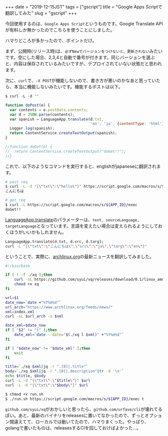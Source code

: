 +++
date = "2019-12-15JST"
tags = ["gscript"]
title = "Google Apps Scriptで翻訳してみた"
slug = "gscript"
+++

今回使用するのは、`Google Apps Script`というものです。Google Translate APIが有料しか無かったのでこちらを使うことにしました。

ハマりどころが多かったので、ポイントだけ。

まず、公開時(リリース時)は、`必ずNewでバージョンをつけないと、更新されない`みたいです。空にした場合、2,3,4と自動で番号が付きます。同じバージョンを選ぶと、内容は保存されているみたいですが、デプロイされていない状態だと思われます。

次に、`curl`で、`-X POST`が機能しないので、書き方が悪いのかなあと思っていたら、本当に機能しないみたいです。機能するポストは以下。

```js
$ curl -L -d ""
```


```js:main.js
function doPost(e) {
  var contents = e.postData.contents;
  var d = JSON.parse(contents);
  var spanish = LanguageApp.translate(d.txt,
                                      'en', 'ja', {contentType: 'html'});
  Logger.log(spanish);
  return ContentService.createTextOutput(spanish);
}

//function doGet(e) {
//  return ContentService.createTextOutput("doGet!!");
//}
```

これで、以下のようなコマンドを実行すると、englishがjapaneseに翻訳されます。

```sh
# post req
$ curl -L -d "{\"txt\":\"hello\"}" https://script.google.com/macros/s/${APP_ID}/exec
こんにちは

# get req
$ curl -L https://script.google.com/macros/s/${APP_ID}/exec
doGet!!
```

[LanguageApp.translate](https://developers.google.com/apps-script/reference/language/language-app)のパラメーターは、`text, sourceLanguage, targetLanguage`となっています。言語を変えたい場合は変えられるようにしておくほうがいいかもしれません。

```sh
LanguageApp.translate(d.txt, d.src, d.targ);
curl -L "{\"txt\":\"こんにちは\",\"src\":\"ja\",\"targ\":\"en\"}"
```

ということで、実際に、[archlinux.org](https://www.archlinux.org/)の最新ニュースを翻訳してみました。

```sh:run.sh
#!/bin/bash

if [ ! -f ./xq ];then
	curl -sL https://github.com/syui/xq/releases/download/0.1/linux_amd64_xq -o xq
	chmod +x xq
fi

url=$1
date_now=`date +"%Y%m%d"`
url_arch="https://www.archlinux.org/feeds/news/"
xml=index.xml
curl -sL $url_arch -o $xml

date_xml=$date_now
if [ "$2" != "t" ];then
	date_xml=`date --date="$(./xq l $xml)" +"%Y%m%d"`
fi

if [ "$date_now" != "$date_xml" ];then
    exit
fi

title=`./xq $xml|jq -r ".[0]|.title"`
body=`./xq $xml|jq -r ".[0]|.description"|tr -d '\n'`
echo $title, $body
curl -L -d "{\"txt\":\"$title\"}" $url
curl -L -d "{\"txt\":\"$body\"}" $url
```

```sh
$ chmod +x run.sh
$ ./run.sh https://script.google.com/macros/s/${APP_ID}/exec t
```

`github.com/syui/xq`がおかしいと思ったら、`github.com/urfave/cli`が壊れてるぽい。あと、最新のバイナリをreleasesに置いてなかったので、ずっとオプション間違えてて、ローカルでは動いてたので、ハマりまくった。やっぱり、golangで書いたものは、releasesするCIを回しておけばよかった...。


